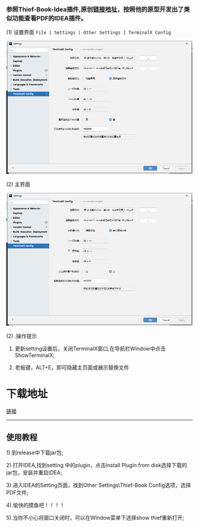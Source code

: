 ### 参照Thief-Book-Idea插件,原创[链接地址](https://github.com/yisier/thief-book-idea "链接地址")，按照他的原型开发出了类似功能查看PDF的IDEA插件。

(1) 设置界面 `File | Settings | Other Settings | TerminalX Config`

![image-20210127145536670](https://github.com/Yukiterux/thief-pdf-idea/blob/main/README.assets/image-20210127145536670.png)

(2) 主界面

![image-20210127145627899](https://github.com/Yukiterux/thief-pdf-idea/blob/main/README.assets/image-20210127145536670.png)

(2) .操作提示

1) 更新setting设置后，关闭TerminalX窗口,在导航栏Window中点击ShowTerminalX;

3) 老板键，ALT+E，即可隐藏主页面或展示替换文件

# 下载地址

[链接](https://github.com/Yukiterux/thief-pdf-idea/releases/download/1/thief-pdf-idea-1.0-SNAPSHOT.zip "链接")


------------

## 使用教程

1).到release中下载jar包;

2).打开IDEA,找到setting 中的plugin，点击Install Plugin from disk选择下载的jar包，安装并重启IDEA;

3).进入IDEA的Setting页面，找到Other Settings\Thief-Book Config选项，选择PDF文件;

4).愉快的摸鱼吧！！！！

5).当你不小心将窗口关闭时，可以在WIndow菜单下选择show thief重新打开;

